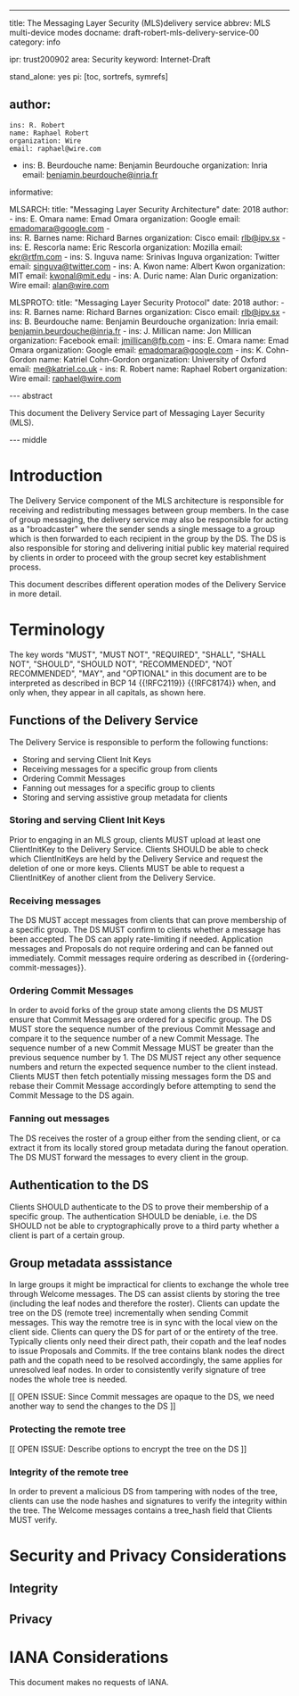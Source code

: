 ---
title: The Messaging Layer Security (MLS)delivery service
abbrev: MLS multi-device modes
docname: draft-robert-mls-delivery-service-00
category: info

ipr: trust200902
area: Security
keyword: Internet-Draft

stand_alone: yes
pi: [toc, sortrefs, symrefs]

author:
 -
    ins: R. Robert
    name: Raphael Robert
    organization: Wire
    email: raphael@wire.com
 -    
    ins: B. Beurdouche
    name: Benjamin Beurdouche
    organization: Inria
    email: benjamin.beurdouche@inria.fr

informative:

  MLSARCH:
       title: "Messaging Layer Security Architecture"
       date: 2018
       author:
         -  ins: E. Omara
            name: Emad Omara
            organization: Google
            email: emadomara@google.com
         -  
            ins: R. Barnes
            name: Richard Barnes
            organization: Cisco
            email: rlb@ipv.sx
         -
	    	  ins: E. Rescorla 
            name: Eric Rescorla
            organization: Mozilla 
            email: ekr@rtfm.com
         -
            ins: S. Inguva 
            name: Srinivas Inguva 
            organization: Twitter 
            email: singuva@twitter.com
         -
            ins: A. Kwon 
            name: Albert Kwon
            organization: MIT 
            email: kwonal@mit.edu
         -
            ins: A. Duric 
            name: Alan Duric
            organization: Wire 
            email: alan@wire.com 


  MLSPROTO:
       title: "Messaging Layer Security Protocol"
       date: 2018
       author:
         -  ins: R. Barnes
            name: Richard Barnes
            organization: Cisco
            email: rlb@ipv.sx
         -  ins: B. Beurdouche
            name: Benjamin Beurdouche
            organization: Inria
            email: benjamin.beurdouche@inria.fr
         -
            ins: J. Millican
            name: Jon Millican
            organization: Facebook
            email: jmillican@fb.com
         -
            ins: E. Omara
            name: Emad Omara
            organization: Google
            email: emadomara@google.com
         -
            ins: K. Cohn-Gordon
            name: Katriel Cohn-Gordon
            organization: University of Oxford
            email: me@katriel.co.uk
         -
            ins: R. Robert
            name: Raphael Robert
            organization: Wire
            email: raphael@wire.com

--- abstract

This document the Delivery Service part of Messaging Layer Security (MLS).

--- middle

# Introduction

The Delivery Service component of the MLS architecture is responsible for receiving and redistributing messages between group members. In the case of group messaging, the delivery service may also be responsible for acting as a "broadcaster" where the sender sends a single message to a group which is then forwarded to each recipient in the group by the DS. The DS is also responsible for storing and delivering initial public key material required by clients in order to proceed with the group secret key establishment process.

This document describes different operation modes of the Delivery Service in more detail.

# Terminology

The key words "MUST", "MUST NOT", "REQUIRED", "SHALL", "SHALL NOT",
"SHOULD", "SHOULD NOT", "RECOMMENDED", "NOT RECOMMENDED", "MAY", and
"OPTIONAL" in this document are to be interpreted as described in
BCP 14 {{!RFC2119}} {{!RFC8174}} when, and only when, they appear in all
capitals, as shown here.

## Functions of the Delivery Service

The Delivery Service is responsible to perform the following functions:

 - Storing and serving Client Init Keys
 - Receiving messages for a specific group from clients
 - Ordering Commit Messages
 - Fanning out messages for a specific group to clients
 - Storing and serving assistive group metadata for clients

### Storing and serving Client Init Keys

Prior to engaging in an MLS group, clients MUST upload at least one ClientInitKey to the Delivery Service.
Clients SHOULD be able to check which ClientInitKeys are held by the Delivery Service and request the deletion of one or more keys.
Clients MUST be able to request a ClientInitKey of another client from the Delivery Service.

### Receiving messages

The DS MUST accept messages from clients that can prove membership of a specific group. The DS MUST confirm to clients whether a message has been accepted.
The DS can apply rate-limiting if needed.
Application messages and Proposals do not require ordering and can be fanned out immediately.
Commit messages require ordering as described in {{ordering-commit-messages}}.

### Ordering Commit Messages

In order to avoid forks of the group state among clients the DS MUST ensure that Commit Messages are ordered for a specific group. The DS MUST store the sequence number of the previous Commit Message and compare it to the sequence number of a new Commit Message. The sequence number of a new Commit Message MUST be greater than the previous sequence number by 1. The DS MUST reject any other sequence numbers and return the expected sequence number to the client instead. Clients MUST then fetch potentially missing messages form the DS and rebase their Commit Message accordingly before attempting to send the Commit Message to the DS again.

### Fanning out messages

The DS receives the roster of a group either from the sending client, or ca extract it from its locally stored group metadata during the fanout operation.
The DS MUST forward the messages to every client in the group.

## Authentication to the DS

Clients SHOULD authenticate to the DS to prove their membership of a specific group. The authentication SHOULD be deniable, i.e. the DS SHOULD not be able to cryptographically prove to a third party whether a client is part of a certain group.

## Group metadata asssistance

In large groups it might be impractical for clients to exchange the whole tree through Welcome messages. The DS can assist clients by storing the tree (including the leaf nodes and therefore the roster). Clients can update the tree on the DS (remote tree) incrementally when sending Commit messages. This way the remotre tree is in sync with the local view on the client side.
Clients can query the DS for part of or the entirety of the tree. Typically clients only need their direct path, their copath and the leaf nodes to issue Proposals and Commits. If the tree contains blank nodes the direct path and the copath need to be resolved accordingly, the same applies for unresolved leaf nodes. In order to consistently verify signature of tree nodes the whole tree is needed.

[[ OPEN ISSUE: Since Commit messages are opaque to the DS, we need another way to send the changes to the DS ]]

### Protecting the remote tree

[[ OPEN ISSUE: Describe options to encrypt the tree on the DS ]]

### Integrity of the remote tree

In order to prevent a malicious DS from tampering with nodes of the tree, clients can use the node hashes and signatures to verify the integrity within the tree. The Welcome messages contains a tree_hash field that Clients MUST verify.

# Security and Privacy Considerations

## Integrity

## Privacy


# IANA Considerations
This document makes no requests of IANA.
